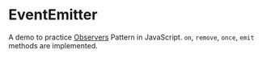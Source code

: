 # EventEmitter

A demo to practice [Observers](https://en.wikipedia.org/wiki/Observer_pattern) Pattern in JavaScript.
`on`, `remove`, `once`, `emit` methods are implemented.
